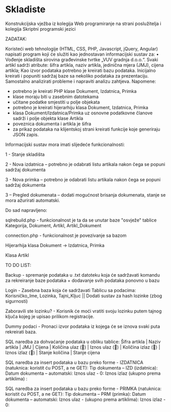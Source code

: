 # Skladiste
Konstrukcijska vježba iz kolegija Web programiranje na strani poslužitelja i kolegija Skriptni programski jezici

ZADATAK:

Koristeći web tehnologije (HTML, CSS, PHP, Javascript, jQuery, Angular) napisati program koji će služiti kao jednostavan informacijski sustav za:
•	Vođenje skladišta sirovina građevinske tvrtke „VUV gradnja d.o.o.“.  Svaki artikl sadrži atribute: šifra artikla,  naziv artikla, jedinična mjera (JMJ),  cijena artikla;
Kao izvor podataka potrebno je kreirati bazu podataka. Inicijalno kreirati i popuniti sadržaj baze sa nekoliko podataka za prezentaciju. Samostalno analizirati probleme i napraviti analizu zahtjeva.
Napomene: 
-	potrebno je kreirati PHP klase Dokument, Izdatnica, Primka
-	klase moraju biti u zasebnim datotekama
-	učitane podatke smjestiti u polje objekata
-	potrebno je kreirati hijerarhiju klasa Dokument, Izdatnica, Primka 
-	klasa Dokument/Izdatnica/Primka uz osnovne podatkovne članove sadrži i polje objekta klase Artikla
-	poveznica dokumenta i artikla je šifra
-	za prikaz podataka na klijentskoj strani kreirati funkcije koje generiraju JSON zapis.

Informacijski sustav mora imati slijedeće funkcionalnosti:

1 - Stanje skladišta 

2 - Nova izdatnica – potrebno je odabrati listu artikala nakon čega se popuni sadržaj dokumenta

3 - Nova primka – potrebno je odabrati listu artikala nakon čega se popuni sadržaj dokumenta

3 – Pregled dokumenata – dodati mogućnost brisanja dokumenata, stanje se mora ažurirati automatski.

Do sad napravljeno:

sqlrebuild.php - funkcionalnost je ta da se unutar baze "osvježe" tablice Kategorija, Dokument, Artikl, Artikl_Dokument

connection.php - funkcionalnost je povezivanje sa bazom

Hijerarhija klasa Dokument -> Izdatnica, Primka

Klasa Artikl


TO DO LIST:

Backup - spremanje podataka u .txt datoteku koja će sadržavati komandu za rekreiranje baze podataka + dodavanje svih podataka ponovno u bazu

Login - Zasebna baza koja će sadržavati Tablicu sa podacima: Korisničko_Ime, Lozinka, Tajni_Kljuc || Dodati sustav za hash lozinke (zbog sigurnosti)

Zaboravili ste lozinku? - Korisnik će moći vratiti svoju lozinku putem tajnog ključa kojeg je upisao prilikom registracije.

Dummy podaci - Pronaci izvor podataka iz kojega će se iznova svaki puta rekreirati baza.

SQL naredba za dohvaćanje podataka u obliku tablice:
Šifra artikla | Naziv artikla | JMJ | Cijena | Količina ulaz () | Iznos ulaz () | Količina izlaz () | Iznos izlaz () | Stanje količina | Stanje cijena

SQL naredba za insert podataka u bazu preko forme - IZDATNICA (natuknica: koristit ću POST, a ne GET):
Tip dokumenta – IZD (izdatnica):
Datum dokumenta – automatski:
Iznos ulaz - 0:
Iznos izlaz (ukupno prema artiklima) :

SQL naredba za insert podataka u bazu preko forme - PRIMKA (natuknica: koristit ću POST, a ne GET):
Tip dokumenta – PRM (primka):
Datum dokumenta – automatski:
Iznos ulaz - (ukupno prema artiklima):
Iznos izlaz - 0:

